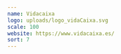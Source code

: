 ```yaml
---
name: Vidacaixa
logo: uploads/logo_vidaCaixa.svg
scale: 100
website: https://www.vidacaixa.es/
sort: 7
---
```

